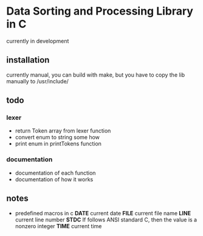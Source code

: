 # Data Sorting and Processing Library in C
currently in development

## installation
currently manual, you can build with make, but you have to copy the lib manually
to /usr/include/

## todo
### lexer
* return Token array from lexer function
* convert enum to string some how
* print enum in printTokens function

### documentation
* documentation of each function
* documentation of how it works

## notes
* predefined macros in c
    __DATE__ current date
    __FILE__ current file name
    __LINE__ current line number
    __STDC__ If follows ANSI standard C, then the value is a nonzero integer
    __TIME__ current time
